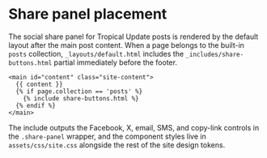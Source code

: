 # Share panel placement

The social share panel for Tropical Update posts is rendered by the default layout after the main post content. When a page belongs to the built-in `posts` collection, `_layouts/default.html` includes the `_includes/share-buttons.html` partial immediately before the footer.

```liquid
<main id="content" class="site-content">
  {{ content }}
  {% if page.collection == 'posts' %}
    {% include share-buttons.html %}
  {% endif %}
</main>
```

The include outputs the Facebook, X, email, SMS, and copy-link controls in the `.share-panel` wrapper, and the component styles live in `assets/css/site.css` alongside the rest of the site design tokens.
